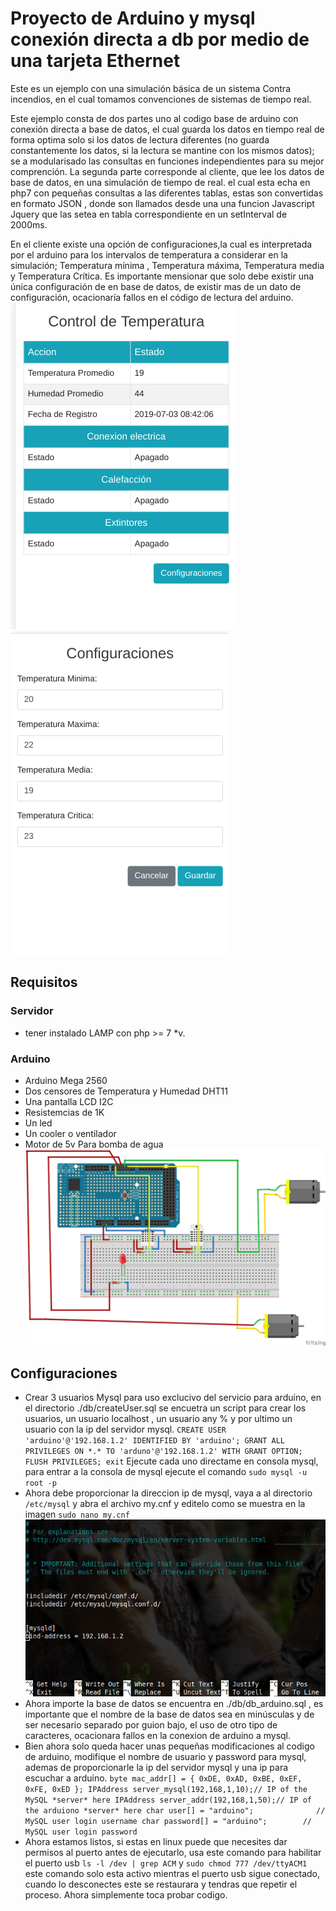 # Proyecto de Arduino y mysql conexión directa a db por medio de una tarjeta Ethernet
Este es un ejemplo con una simulación básica de un sistema Contra incendios, en el cual tomamos convenciones de sistemas de tiempo real.

Este ejemplo consta de dos partes uno  al codigo base de arduino con conexión directa a base de datos, el cual guarda los datos en tiempo real de forma optima solo si los datos de lectura diferentes (no guarda constantemente los datos, si la lectura se mantine con los mismos datos); se a modularisado las consultas en funciones independientes para su mejor comprención.
La segunda parte corresponde al cliente, que lee los datos de base de datos, en una simulación de tiempo de real. el cual esta echa en php7 
con pequeñas consultas a las diferentes tablas, estas son convertidas en formato JSON , donde son llamados desde una una funcion Javascript Jquery que las setea en tabla correspondiente en un setInterval de 2000ms.

En el cliente existe una opción de configuraciones,la cual es interpretada por el arduino para los intervalos de temperatura a considerar en la simulación; Temperatura mínima , Temperatura máxima, Temperatura media y Temperatura Crítica. Es importante mensionar que solo debe existir una única configuración de en base de datos, de existir mas de un dato de configuración, ocacionaría fallos en el código de lectura del arduino.
![index.php](https://github.com/Armando687/arduino-mysql/blob/master/img/arduino-mysql-index.png)
![config.php](https://github.com/Armando687/arduino-mysql/blob/master/img/arduino-mysql-configuraciones.png)
## Requisitos
### Servidor
* tener instalado LAMP con php >= 7 *v.
### Arduino
* Arduino Mega 2560
* Dos censores de Temperatura y Humedad DHT11
* Una pantalla LCD I2C
* Resistemcias de 1K
* Un led
* Un cooler o ventilador
* Motor de 5v Para bomba de agua
![esquema-base](https://github.com/Armando687/arduino-mysql/blob/master/img/esquema-base.jpeg)
## Configuraciones 
* Crear 3 usuarios Mysql para uso exclucivo del servicio para arduino, en el directorio ./db/createUser.sql se encuetra un script para crear los usuarios,  un usuario localhost , un usuario any % y por ultimo un usuario con la ip del servidor mysql.
`CREATE USER 'arduino'@'192.168.1.2' IDENTIFIED BY 'arduino';
GRANT ALL PRIVILEGES ON *.* TO 'arduno'@'192.168.1.2' WITH GRANT OPTION;
FLUSH PRIVILEGES;
exit`
 Ejecute cada uno directame en consola mysql, para entrar a la consola de mysql ejecute el comando `sudo mysql -u root -p` 
 * Ahora debe proporcionar la direccion ip de mysql, vaya a al directorio `/etc/mysql` y abra el archivo my.cnf y editelo como se muestra en la imagen `sudo nano my.cnf`
 ![configuracion-mysql](https://github.com/Armando687/arduino-mysql/blob/master/img/mysql-ip.png)
 * Ahora importe la base de datos se encuentra en ./db/db_arduino.sql , es importante que el nombre de la base de datos sea en minúsculas y de ser necesario separado por guion bajo, el uso de otro tipo de caracteres, ocacionara fallos en la conexion de arduino a mysql.
 * Bien ahora solo queda hacer unas pequeñas modificaciones al codigo de arduino, modifique el nombre de usuario y password para mysql, ademas de proporcionarle la ip del servidor mysql y una ip para escuchar a arduino.
 `byte mac_addr[] = { 0xDE, 0xAD, 0xBE, 0xEF, 0xFE, 0xED };
    IPAddress server_mysql(192,168,1,10);// IP of the MySQL *server* here
    IPAddress server_addr(192,168,1,50);// IP of the arduiono *server* here
    char user[] = "arduino";              // MySQL user login username
    char password[] = "arduino";        // MySQL user login password `
* Ahora estamos listos, si estas en linux puede que necesites dar permisos al puerto antes de ejecutarlo, usa este comando para habilitar el puerto usb `ls -l /dev | grep ACM` y `sudo chmod 777 /dev/ttyACM1` este comando solo esta activo mientras el puerto usb sigue conectado, cuando lo desconectes este se restaurara y tendras que repetir el proceso. Ahora simplemente toca probar codigo.


